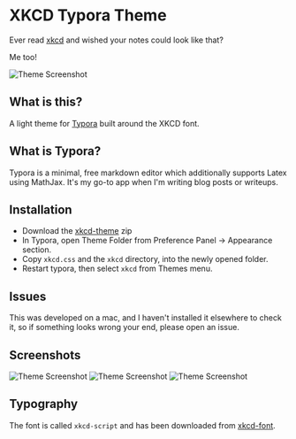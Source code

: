 # XKCD Typora Theme

Ever read [xkcd](https://xkcd.com) and wished your notes could look like that?

Me too!

![Theme Screenshot](https://github.com/jack4818/xkcd-typora/blob/b7637f20508fbb7988601a935885a856a025f486/screenshot.png)

## What is this?

A light theme for [Typora](https://typora.io) built around the XKCD font.

## What is Typora?

Typora is a minimal, free markdown editor which additionally supports Latex using MathJax. It's my go-to app when I'm writing blog posts or writeups.

## Installation 

- Download the [xkcd-theme](https://github.com/jack4818/xkcd-typora/blob/019d13a24247d6db5f8748bb0071868d7dfabaae/xkcd-theme.zip) zip
- In Typora, open Theme Folder from Preference Panel → Appearance section.
- Copy `xkcd.css` and the `xkcd` directory, into the newly opened folder.
- Restart typora, then select `xkcd` from Themes menu.

## Issues

This was developed on a mac, and I haven't installed it elsewhere to check it, so if something looks wrong your end, please open an issue.

## Screenshots

![Theme Screenshot](https://github.com/jack4818/xkcd-typora/blob/b7637f20508fbb7988601a935885a856a025f486/screenshot2.png)
![Theme Screenshot](https://github.com/jack4818/xkcd-typora/blob/b7637f20508fbb7988601a935885a856a025f486/screenshot3.png)
![Theme Screenshot](https://github.com/jack4818/xkcd-typora/blob/b7637f20508fbb7988601a935885a856a025f486/screenshot1.png)

## Typography

The font is called `xkcd-script` and has been downloaded from [xkcd-font](https://github.com/ipython/xkcd-font).
